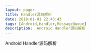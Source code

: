 ```yaml
---
layout: pager
title: Handler源码解析
date: 2018-01-01 22:43:43
tags: [Android,Handler,MessageQueue]
description:  Android Handler源码解析
---
```


Android Handler源码解析
<!--more-->